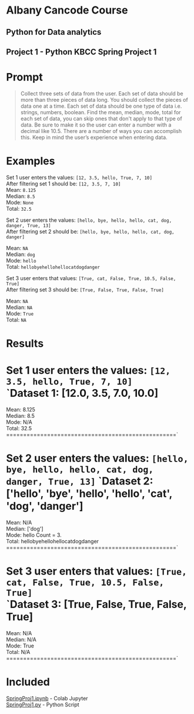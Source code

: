 # Albany Cancode Course

## Python for Data analytics

## Project 1 - Python KBCC Spring Project 1

# Prompt

>Collect three sets of data from the user. Each set of data should be more than
three pieces of data long. You should collect the pieces of data one at a time.
Each set of data should be one type of data i.e. strings, numbers, boolean. Find
the mean, median, mode, total for each set of data, you can skip ones that don't
apply to that type of data. Be sure to make it so the user can enter a number
with a decimal like 10.5. There are a number of ways you can accomplish this.
Keep in mind the user’s experience when entering data.

# Examples

Set 1 user enters the values: `[12, 3.5, hello, True, 7, 10]`  
After filtering set 1 should be: `[12, 3.5, 7, 10]`  
Mean: `8.125`  
Median: `8.5`  
Mode: `None`  
Total: `32.5`   

Set 2 user enters the values: `[hello, bye, hello, hello, cat, dog, danger, True, 13]`  
After filtering set 2 should be: `[hello, bye, hello, hello, cat, dog, danger]` 

Mean: `NA`  
Median: `dog`  
Mode: `hello`  
Total: `hellobyehellohellocatdogdanger`  

Set 3 user enters that values: `[True, cat, False, True, 10.5, False, True]`  
After filtering set 3 should be: `[True, False, True, False, True]`  

Mean: `NA`  
Median: `NA`  
Mode: `True`  
Total: `NA`  

# Results
Set 1 user enters the values: `[12, 3.5, hello, True, 7, 10]`  
`Dataset 1: [12.0, 3.5, 7.0, 10.0]  
==================================================  
Mean: 8.125  
Median: 8.5  
Mode: N/A  
Total: 32.5  
==================================================` 

Set 2 user enters the values: `[hello, bye, hello, hello, cat, dog, danger, True, 13]`
`Dataset 2: ['hello', 'bye', 'hello', 'hello', 'cat', 'dog', 'danger']  
==================================================  
Mean: N/A  
Median: ['dog']  
Mode: hello Count = 3.  
Total: hellobyehellohellocatdogdanger  
==================================================`

Set 3 user enters that values: `[True, cat, False, True, 10.5, False, True]`  
`Dataset 3: [True, False, True, False, True]  
==================================================   
Mean: N/A    
Median: N/A    
Mode: True    
Total: N/A     
==================================================`


# Included
[SpringProj1.ipynb](SpringProj1.ipynb) - Colab Jupyter  
[SpringProj1.py](SpringProj1.py) - Python Script